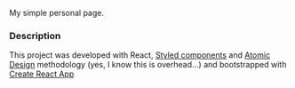 My simple personal page.

### Description
This project was developed with React, [Styled components](https://github.com/styled-components/styled-components) and [Atomic Design](http://atomicdesign.bradfrost.com/) methodology (yes, I know this is overhead...) and bootstrapped with [Create React App](https://github.com/facebookincubator/create-react-app)
